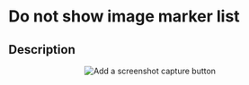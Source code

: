 # Do not show image marker list

## Description

<p style = 'text-align:center;'>
<image
  src="do-not-show-image-marker-list.png"
  alt="Add a screenshot capture button"
  caption="Add a screenshot capture button" >
</p>
